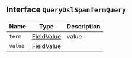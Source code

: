 ## Interface `QueryDslSpanTermQuery`

| Name | Type | Description |
| - | - | - |
| `term` | [FieldValue](./FieldValue.md) | value |
| `value` | [FieldValue](./FieldValue.md) | &nbsp; |
